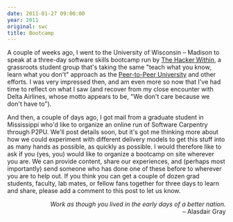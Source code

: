 ```yaml
---
date: 2011-01-27 09:00:00
year: 2011
original: swc
title: Bootcamp
---
```

<p>A couple of weeks ago, I went to the University of Wisconsin – Madison to speak at a three-day software skills bootcamp run by <a href="http://hackerwithin.org/thw/">The Hacker Within</a>, a grassroots student group that's taking the same "teach what you know, learn what you don't" approach as the <a href="http://p2pu.org/">Peer-to-Peer University</a> and other efforts. I was very impressed then, and am even more so now that I've had time to reflect on what I saw (and recover from my close encounter with Delta Airlines, whose motto appears to be, "We don't care because we don't have to").</p>
<p>And then, a couple of days ago, I got mail from a graduate student in Mississippi who'd like to organize an online run of Software Carpentry through P2PU. We'll post details soon, but it's got me thinking more about how we could experiment with different delivery models to get this stuff into as many hands as possible, as quickly as possible. I would therefore like to ask if you (yes, you) would like to organize a bootcamp on site wherever you are. We can provide content, share our experiences, and (perhaps most importantly) send someone who has done one of these before to wherever you are to help out.  If you think you can get a couple of dozen grad students, faculty, lab mates, or fellow fans together for three days to learn and share, please add a comment to this post to let us know.</p>
<p style="text-align: right;"><em>Work as though you lived in the early days of a better nation.</em><br />
– Alasdair Gray</p>
